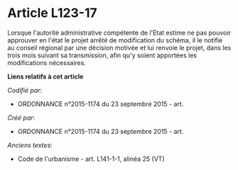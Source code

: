 # Article L123-17

Lorsque l'autorité administrative compétente de l'Etat estime ne pas pouvoir approuver en l'état le projet arrêté de
modification du schéma, il le notifie au conseil régional par une décision motivée et lui renvoie le projet, dans les trois
mois suivant sa transmission, afin qu'y soient apportées les modifications nécessaires.

**Liens relatifs à cet article**

_Codifié par_:

  - ORDONNANCE n°2015-1174 du 23 septembre 2015 - art.

_Créé par_:

  - ORDONNANCE n°2015-1174 du 23 septembre 2015 - art.

_Anciens textes_:

  - Code de l'urbanisme - art. L141-1-1, alinéa 25 (VT)
